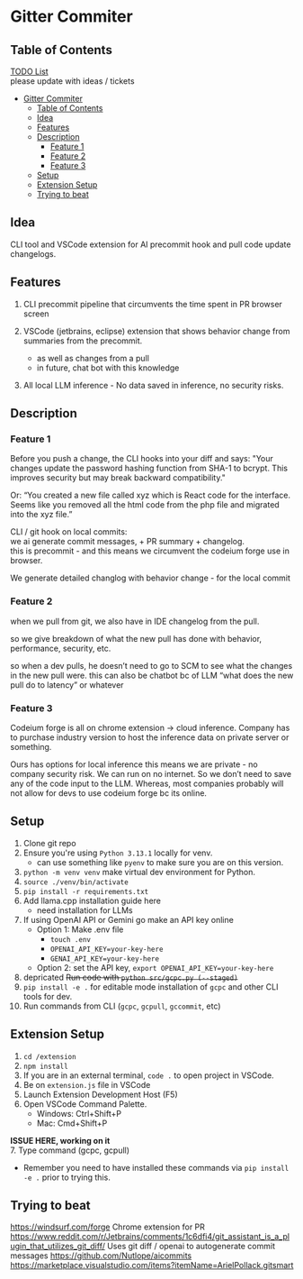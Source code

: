 # Gitter Commiter

## Table of Contents

[TODO List](TODO.md)  
please update with ideas / tickets

- [Gitter Commiter](#gitter-commiter)
  - [Table of Contents](#table-of-contents)
  - [Idea](#idea)
  - [Features](#features)
  - [Description](#description)
    - [Feature 1](#feature-1)
    - [Feature 2](#feature-2)
    - [Feature 3](#feature-3)
  - [Setup](#setup)
  - [Extension Setup](#extension-setup)
  - [Trying to beat](#trying-to-beat)

## Idea

CLI tool and VSCode extension for AI precommit hook and pull code update changelogs.

## Features

1. CLI precommit pipeline that circumvents the time spent in PR browser screen
2. VSCode (jetbrains, eclipse) extension that shows behavior change from summaries from the precommit.

   - as well as changes from a pull
   - in future, chat bot with this knowledge

3. All local LLM inference - No data saved in inference, no security risks.

## Description

### Feature 1

Before you push a change, the CLI hooks into your diff and says: "Your changes update the password hashing function from SHA-1 to bcrypt. This improves security but may break backward compatibility."

Or: “You created a new file called xyz which is React code for the interface. Seems like you removed all the html code from the php file and migrated into the xyz file.”

CLI / git hook on local commits:  
we ai generate commit messages, + PR summary + changelog.  
this is precommit - and this means we circumvent the codeium forge use in browser.

We generate detailed changlog with behavior change - for the local commit

### Feature 2

when we pull from git,
we also have in IDE changelog from the pull.

so we give breakdown of what the new pull has done with behavior, performance, security, etc.

so when a dev pulls, he doesn’t need to go to SCM to see what the changes in the new pull were.
this can also be chatbot bc of LLM
“what does the new pull do to latency” or whatever

### Feature 3

Codeium forge is all on chrome extension -> cloud inference.
Company has to purchase industry version to host the inference data on private server or something.

Ours has options for local inference
this means we are private - no company security risk. We can run on no internet. So we don’t need to save any of the code input to the LLM. Whereas, most companies probably will not allow for devs to use codeium forge bc its online.

## Setup

1. Clone git repo
2. Ensure you're using `Python 3.13.1` locally for venv.
   - can use something like `pyenv` to make sure you are on this version.
3. `python -m venv venv` make virtual dev environment for Python.
4. `source ./venv/bin/activate`
5. `pip install -r requirements.txt`
6. Add llama.cpp installation guide here
   - need installation for LLMs
7. If using OpenAI API or Gemini go make an API key online
   - Option 1: Make .env file
     - `touch .env`
     - `OPENAI_API_KEY=your-key-here`
     - `GENAI_API_KEY=your-key-here`
   - Option 2: set the API key, `export OPENAI_API_KEY=your-key-here`
8. depricated ~~Run code with `python src/gcpc.py (--staged)`~~
9. `pip install -e .` for editable mode installation of `gcpc` and other CLI tools for dev.
10. Run commands from CLI (`gcpc`, `gcpull`, `gccommit`, etc)

## Extension Setup

1. `cd /extension`
2. `npm install`
3. If you are in an external terminal, `code .` to open project in VSCode.
4. Be on `extension.js` file in VSCode
5. Launch Extension Development Host (F5)
6. Open VSCode Command Palette.
   - Windows: Ctrl+Shift+P
   - Mac: Cmd+Shift+P

**ISSUE HERE, working on it**  
7. Type command (gcpc, gcpull)

- Remember you need to have installed these commands via `pip install -e .` prior to trying this.

## Trying to beat

https://windsurf.com/forge
Chrome extension for PR
https://www.reddit.com/r/Jetbrains/comments/1c6dfi4/git_assistant_is_a_plugin_that_utilizes_git_diff/
Uses git diff / openai to autogenerate commit messages
https://github.com/Nutlope/aicommits  
https://marketplace.visualstudio.com/items?itemName=ArielPollack.gitsmart
